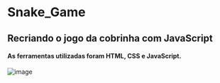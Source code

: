 # Snake_Game

## Recriando o jogo da cobrinha com JavaScript

#### As ferramentas utilizadas foram HTML, CSS e JavaScript.

![image](https://user-images.githubusercontent.com/75373785/106193520-643d8080-618c-11eb-94af-4a2d30fcca07.png)

